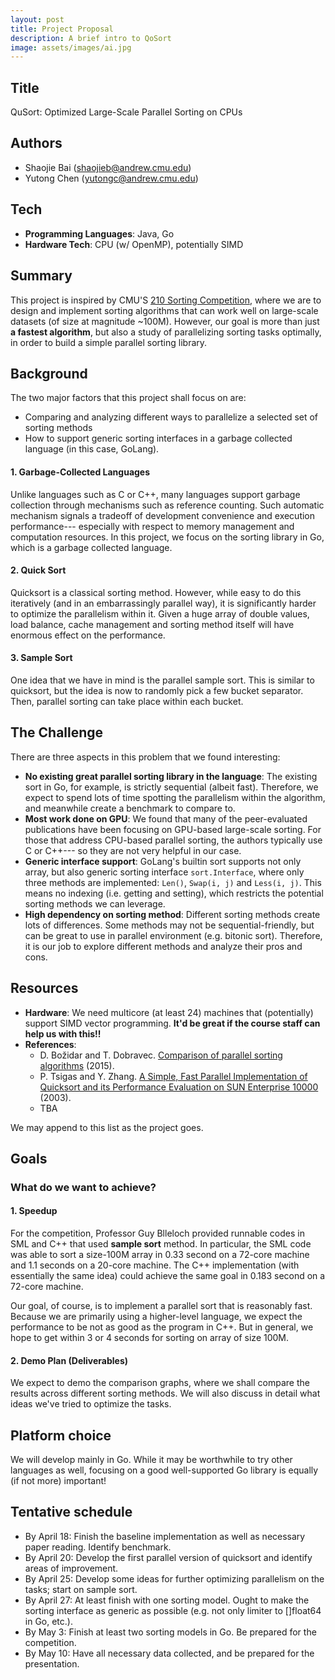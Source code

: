 ```yaml
---
layout: post
title: Project Proposal
description: A brief intro to QoSort
image: assets/images/ai.jpg
---
```


## Title

QuSort: Optimized Large-Scale Parallel Sorting on CPUs

## Authors

  - Shaojie Bai (shaojieb@andrew.cmu.edu)
  - Yutong Chen (yutongc@andrew.cmu.edu)

## Tech

  - **Programming Languages**: Java, Go
  - **Hardware Tech**: CPU (w/ OpenMP), potentially SIMD

## Summary

This project is inspired by CMU'S [210 Sorting Competition](http://www.cs.cmu.edu/~15210/sort.html), where we are to design and implement sorting algorithms that can work well on large-scale datasets (of size at magnitude ~100M). However, our goal is more than just **a fastest algorithm**, but also a study of parallelizing sorting tasks optimally, in order to build a simple parallel sorting library.

## Background

The two major factors that this project shall focus on are:
  * Comparing and analyzing different ways to parallelize a selected set of sorting methods
  * How to support generic sorting interfaces in a garbage collected language (in this case, GoLang). 

#### 1. Garbage-Collected Languages

Unlike languages such as C or C++, many languages support garbage collection through mechanisms such as reference counting. Such automatic mechanism signals a tradeoff of development convenience and execution performance--- especially with respect to memory management and computation resources. In this project, we focus on the sorting library in Go, which is a garbage collected language.
  
#### 2. Quick Sort

Quicksort is a classical sorting method. However, while easy to do this iteratively (and in an embarrassingly parallel way), it is significantly harder to optimize the parallelism within it. Given a huge array of double values, load balance, cache management and sorting method itself will have enormous effect on the performance. 

#### 3. Sample Sort

One idea that we have in mind is the parallel sample sort. This is similar to quicksort, but the idea is now to randomly pick a few bucket separator. Then, parallel sorting can take place within each bucket. 


## The Challenge

There are three aspects in this problem that we found interesting:
  - **No existing great parallel sorting library in the language**: The existing sort in Go, for example, is strictly sequential (albeit fast). Therefore, we expect to spend lots of time spotting the parallelism within the algorithm, and meanwhile create a benchmark to compare to.
  - **Most work done on GPU**: We found that many of the peer-evaluated publications have been focusing on GPU-based large-scale sorting. For those that address CPU-based parallel sorting, the authors typically use C or C++--- so they are not very helpful in our case.
  - **Generic interface support**: GoLang's builtin sort supports not only array, but also generic sorting interface `sort.Interface`, where only three methods are implemented: `Len()`, `Swap(i, j)` and `Less(i, j)`. This means no indexing (i.e. getting and setting), which restricts the potential sorting methods we can leverage.
  - **High dependency on sorting method**: Different sorting methods create lots of differences. Some methods may not be sequential-friendly, but can be great to use in parallel environment (e.g. bitonic sort). Therefore, it is our job to explore different methods and analyze their pros and cons.

## Resources
  
  - **Hardware**: We need multicore (at least 24) machines that (potentially) support SIMD vector programming. **It'd be great if the course staff can help us with this!!**
  - **References**: 
    * D. Božidar and T. Dobravec. [Comparison of parallel sorting algorithms](https://arxiv.org/ftp/arxiv/papers/1511/1511.03404.pdf) (2015).
    * P. Tsigas and Y. Zhang. [A Simple, Fast Parallel Implementation of Quicksort and its Performance Evaluation on SUN Enterprise 10000](http://www.cse.chalmers.se/~tsigas/papers/Pquick.pdf) (2003).
    * TBA
    
We may append to this list as the project goes.   
   

## Goals

### What do we want to achieve?

#### 1. Speedup

For the competition, Professor Guy Blleloch provided runnable codes in SML and C++ that used **sample sort** method. In particular, the SML code was able to sort a size-100M array in 0.33 second on a 72-core machine and 1.1 seconds on a 20-core machine. The C++ implementation (with essentially the same idea) could achieve the same goal in 0.183 second on a 72-core machine.

Our goal, of course, is to implement a parallel sort that is reasonably fast. Because we are primarily using a higher-level language, we expect the performance to be not as good as the program in C++. But in general, we hope to get within 3 or 4 seconds for sorting on array of size 100M.

#### 2. Demo Plan (Deliverables)

We expect to demo the comparison graphs, where we shall compare the results across different sorting methods. We will also discuss in detail what ideas we've tried to optimize the tasks.
 

## Platform choice

We will develop mainly in Go. While it may be worthwhile to try other languages as well, focusing on a good well-supported Go library is equally (if not more) important! 

## Tentative schedule

  - By April 18: Finish the baseline implementation as well as necessary paper reading. Identify benchmark. 
  - By April 20: Develop the first parallel version of quicksort and identify areas of improvement.
  - By April 25: Develop some ideas for further optimizing parallelism on the tasks; start on sample sort. 
  - By April 27: At least finish with one sorting model. Ought to make the sorting interface as generic as possible (e.g. not only limiter to []float64 in Go, etc.).
  - By May 3: Finish at least two sorting models in Go. Be prepared for the competition.
  - By May 10: Have all necessary data collected, and be prepared for the presentation.
   
  